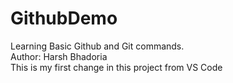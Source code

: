 # GithubDemo
Learning Basic Github and Git commands.
<br>
Author: Harsh Bhadoria
<br>
This is my first change in this project from VS Code
